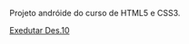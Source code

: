 Projeto andróide do curso de HTML5 e CSS3.

<a href="https://prodonay.github.io/Prodonay/html-css/exercicios/Des.10/index.html">Exedutar Des.10</a>